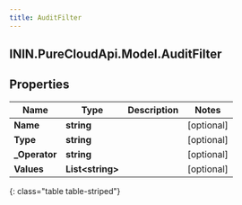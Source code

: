 ```yaml
---
title: AuditFilter
---
```

## ININ.PureCloudApi.Model.AuditFilter

## Properties

|Name | Type | Description | Notes|
|------------ | ------------- | ------------- | -------------|
| **Name** | **string** |  | [optional] |
| **Type** | **string** |  | [optional] |
| **_Operator** | **string** |  | [optional] |
| **Values** | **List&lt;string&gt;** |  | [optional] |
{: class="table table-striped"}


